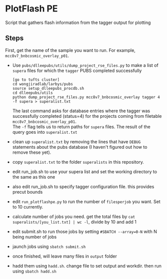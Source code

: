 # PlotFlash PE

Script that gathers flash information from the tagger output for plotting

## Steps

First, get the name of the sample you want to run. For example, `mcc8v7_bnbcosmic_overlay_p01`.

* Use `pubs/dlleepubs/utils/dump_project_rse_files.py` to make a list of `supera` files for which the `tagger` PUBS completed successfully

      [go to tufts cluster]
      cd wongjiradlab/larbys/pubs
      source setup_dlleepubs_procdb.sh
      cd dlleepubs/utils
      python dump_project_rse_files.py mcc8v7_bnbcosmic_overlay tagger 4 -f supera > superalist.txt

  The last command asks for database entries where the tagger was successfully completed (status=4) for the projects coming from filetable `mcc8v7_bnbcosmic_overlay_p01`.  
  The `-f` flag tells us to return paths for `supera` files. 
  The result of the query goes into `superalist.txt`

* clean up `superalist.txt` by removing the lines that have `DEBUG` statements about the pubs database (I haven't figured out how to remove these yet).
* copy `superalist.txt` to the folder `superalists` in this repository.
* edit run_job.sh to use your supera list and set the working directory to the same as this one
* also edit run_job.sh to specify tagger configuration file. this provides precut bounds
* edit `run_plotflashpe.py` to run the number of `filesperjob` you want. Set to 10 currently.
* calculate number of jobs you need. get the total files by `cat superalists/[you_list.txt] | wc -l`, divide by 10 and add 1
* edit submit.sh to run those jobs by setting `#SBATCH --array=0-N` with N being number of jobs
* jaunch jobs using `sbatch submit.sh`
* once finished, will leave many files in `output` folder
* hadd them using `hadd.sh`. change file to set output and workdir. then run using `sbatch hadd.sh`

